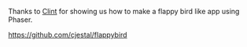 Thanks to [Clint](https://github.com/cjestal) for showing us how to make a flappy bird like app using Phaser.

https://github.com/cjestal/flappybird


